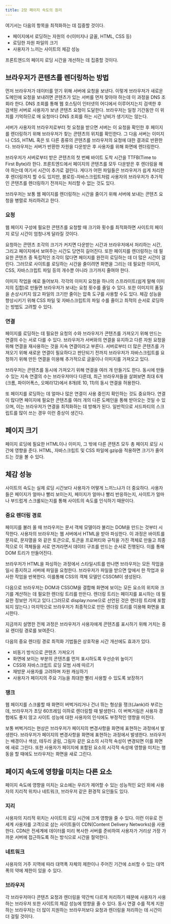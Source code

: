 ```yaml
---
title: 2장 페이지 속도의 원리
---
```


여기서는 다음의 항목을 최적화하는 데 집중할 것이다.

- 페이지에서 로딩하는 자원의 수(이미지나 글꼴, HTML, CSS 등)
- 로딩한 자원 파일의 크기
- 사용자가 느끼는 사이트의 체감 성능

프론트엔드의 페이지 로딩 시간을 개선하는 데 집중할 것이다.

## 브라우저가 콘텐츠를 렌더링하는 방법

먼저 브라우저가 데이터를 얻기 위해 서버에 요청을 보낸다. 이렇게 브라우저가 새로운 도메인에 요청을 보내려면 콘텐츠가 있는 서버를 먼저 찾아야 하는데 이 과정을 DNS 조회라 한다. DNS 조회를 통해 웹 호스팅이 인터넷의 어디에서 이루어지는지 검색한 후 검색된 서버로 사용자가 보낸 콘텐츠 요청이 도달한다. 브라우저는 일정 기간동안 이 위치를 기억하므로 매 요청마다 DNS 조회를 하는 시간 낭비가 생기지는 않는다.

서버가 사용자의 브라우저로부터 첫 요청을 받으면 서버는 이 요청을 확인한 후 페이지를 렌더링하기 위해 브라우저가 찾는 콘텐츠의 위치를 확인한다. 그 다음 서버는 이미지나 CSS, HTML 혹은 또 다른 종류의 콘텐츠를 브라우저의 요청에 대한 결과로 반환한다. 브라우저는 서버가 반환한 자원을 다운받은 후 사용자를 위해 화면에 렌더링한다.

브라우저가 서버로부터 받은 콘텐츠의 첫 번째 바이트 도착 시간을 TTFB(Time to First Byte)라 한다. 프론트엔드에서 페이지의 콘텐츠를 모두 다운받은 후 렌더링을 해야 하는데 여기서 시간이 추가로 걸린다. 게다가 어떤 파일들은 브라우저가 쉽게 처리한 후 렌더링까지 할 수도 있지만, 블로킹-자바스크립트처럼 사용자의 브라우저가 추가적인 콘텐츠를 렌더링하기 전까지는 처리할 수 없는 것도 있다.

브라우저는 보통 웹 페이지를 렌더링하는 시간을 줄이기 위해 서버에 보내는 콘텐츠 요청을 병렬로 처리하려고 한다.

### 요청

웹 페이지 구성에 필요한 콘텐츠를 요청할 때 크기와 횟수를 최적화하면 사이트의 페이지 로딩 시간이 엄청나게 달라질 것이다.

요청하는 콘텐츠 조각의 크기가 커지면 다운받는 시간과 브라우저에서 처리하는 시간, 그리고 페이지에서 보여주는 시간도 당연히 길어진다. 또한 페이지를 렌더링하는 데 필요한 콘텐츠 중 독립적인 조각이 많다면 페이지를 완전히 로딩하는 데 더 많은 시간이 걸린다. 그러므로 사이트를 로딩하는 시간을 줄이려면 화면을 그리는 데 필요한 이미지, CSS, 자바스크립트 파일 등의 개수뿐 아니라 크기까지 줄여야 한다.

이미지 작업을 예로 들어보자. 각각의 이미지 요청을 하나의 스프라이트(쉽게 말해 이미지의 집합)로 만들면 브라우저가 보내는 요청 횟수를 줄일 수 있다. 또한 이미지의 품질을 손상시키지 않고 파일의 크기만 줄이는 압축 도구를 사용할 수도 있다. 체감 성능을 향상시키기 위해 CSS 파일 및 자바스크립트의 파일 수를 줄이고 최적의 순서로 로딩하는 방법도 고려할 수 있다.

### 연결

페이지를 로딩하는 데 필요한 요청의 수와 브라우저가 콘텐츠를 가져오기 위해 만드는 연결의 수는 서로 다를 수 있다. 브라우저가 서버와의 연결을 유지하고 다른 자원 요청을 위해 연결을 재사용하는 것을 지속 연결이라고 부른다. 서버로부터 더 많은 콘텐츠를 가져오기 위해 새로운 연결이 필요하다고 판단되기 전까지 브라우저가 자바스크립트를 요청하기 위해 만든 연결을 이용해 추가적으로 글꼴이나 이미지를 가져오고 있다.

브라우저는 콘텐츠를 동시에 가져오기 위해 연결을 여러 개 만들기도 한다. 동시에 만들 수 있는 지속 연결의 수는 브라우저마다 다른데, 최근 브라우저들을 살펴보면 최대 6개(크롬, 파이어폭스, 오페라12)에서 8개(IE 10, 11)의 동시 연결을 허용한다.

또 페이지를 로딩하는 데 얼마나 많은 연결이 사용 중인지 확인하는 것도 중요하다. 연결이 많다면 페이지에 필요한 콘텐츠를 여러 개의 다른 도메인을 통해 받아오는 것일 수 있으며, 이는 브라우저가 연결을 최적화하는 데 방해가 된다. 일반적으로 서드파티의 스크립트를 많이 쓰는 경우 이런 증상이 생긴다.

## 페이지 크기

페이지 로딩에 필요한 HTML이나 이미지, 그 밖에 다른 콘텐츠 모두 총 페이지 로딩 시간에 영향을 준다. HTML, 자바스크립트 및 CSS 파일에 gzip을 적용하면 크기가 줄어드는 것을 볼 수 있다.

## 체감 성능

사이트의 속도는 실제 로딩 시간보다 사용자가 어떻게 느끼느냐가 더 중요하다. 사용자들은 페이지가 얼마나 빨리 보이는지, 페이지가 얼마나 빨리 반응하는지, 사이트가 얼마나 부드럽게 스크롤되는지를 통해 사이트의 속도를 인식하기 때문이다.

### 중요 렌더링 경로

페이지를 불러 올 때 브라우저는 문서 객체 모델이라 불리는 DOM을 만드는 것부터 시작한다. 사용자의 브라우저는 웹 서버에서 HTML을 받아 파싱한다. 이 과정은 바이트를 문자로, 문자열을 <body>와 같은 토큰으로, 토큰을 프로퍼티와 규칙을 가진 객체로 만들고 최종적으로 이 객체들을 서로 연겨라면서 데이터 구조를 만드는 순서로 진행된다. 이를 통해 DOM 트리가 만들어진다.

브라우저가 HTML을 파싱하는 과정에서 스타일시트를 만나면 브라우저는 모든 작업을 일시 중지하고 서버에 파일을 요청한다. 브라우저가 파일을 받으면 앞에서 한 작업과 유사한 작업을 반복한다. 이를통해 CSS의 객체 모델인 CSSOM이 생성된다.

다음으로 브라우저는 DOM과 CSSOM을 결합해 화면에 보이는 모든 요소의 위치와 크기를 계산하는 데 필요한 렌더링 트리를 만든다. 렌더링 트리는 페이지를 표시하는 데 필요한 정보만 가지고 있다.(그러므로 display:none으로 선언된 것은 렌더링 트리에 포함되지 않는다.) 마지막으로 브라우저가 최종적으로 만든 렌더링 트리를 이용해 화면을 표시한다.

지금까지 설명한 전체 과정은 브라우저가 사용자에게 콘텐츠를 표시하기 위해 거치는 중요 렌더링 경로를 보여준다.

다음의 중요 렌더링 경로 최적화 기법들은 상호작용 시간 개선에도 효과가 있다.

- 비동기 방식으로 콘텐츠 가져오기
- 화면에 보이는 부분의 콘텐츠를 먼저 표시하도록 우선순위 높이기
- CSS와 자바스크립트 로딩 모범 사례 따르기
- 재방문 사용자를 고려하며 자원 캐싱하기
- 사용자가 페이지의 주요 기능을 최대한 빨리 사용할 수 있도록 보장하기

### 쟁크

웹 페이지를 스크롤할 때 화면이 버벅거리거나 건너 뛰는 형상을 쟁크(Jank)라 부르는데, 브라우저가 초당 60프레임 이하로 렌더링할 때 발생한다. 이 버벅거림은 사용자 경험에도 좋지 않고 사이트 성능에 대한 사용자의 인식에도 부정적인 영향을 미친다.

보통 버벅거리는 현상은 브라우저가 페이지의 변경사항을 화면에 표현하는 과정에서 발생한다. 브라우저가 페이지의 변경사항을 화면에 표현하는 과정에서 발생한다. 브라우저는 배경이나 색상, 테두리 굴림, 그림자 같은 요소의 시각적 속성이 변경되면 이를 화면에 새로 그린다. 또한 사용자가 페이지에 포함된 요소의 시각적 속성에 영향을 미치는 행동을 할 때에도 브라우저는 화면을 새로 그린다.

## 페이지 속도에 영향을 미치는 다른 요소

페이지 속도에 영향을 미치는 요소에는 우리가 제어할 수 있는 성능적인 요인 외에 사용자의 지리적 위치나 네트워크, 브라우저 같은 환경적 요인들도 있다.

### 지리

사용자의 지리적 위치는 사이트의 로딩 시간에 크게 영향을 줄 수 있다. 이런 이유로 전세계 사용자를 고객으로 삼는 사이트들이 CDN(Content Delivery Networks)을 사용한다. CDN은 전세계에 데이터를 미리 복사한 서버를 준비하여 사용자가 거리상 가장 가까운 서버에 접근하도록 하는 방식으로 시간을 절악한다.

### 네트워크

사용자의 거주 지역에 따라 대역폭 자체의 제한이나 주어진 기간에 소비할 수 있는 대역폭의 약에 제한이 있을 수 있다.

### 브라우저

각 브라우저마다 콘텐츠 요청과 렌더링을 약간씩 다르게 처리하기 때문에 사용자가 사용하는 브라우저 또한 사이트의 체감 성능에 영향을 줄 수 있다. 동시 연결 수를 적게 지원하는 브라우저는 더 많이 지원하는 브라우저보다 요청과 렌더링을 처리하는 데 시간이 더 걸릴 것이다.
